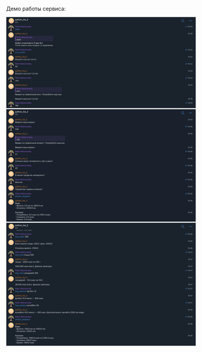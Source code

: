 Демо работы сервиса:


![alt text](assets/image1.png)
![alt text](assets/image2.png)
![alt text](assets/image3.png)